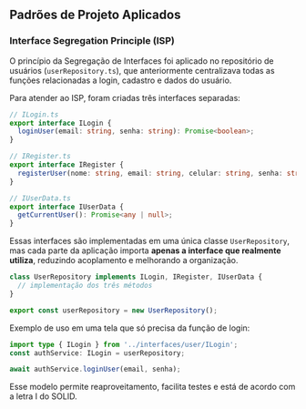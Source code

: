 ## Padrões de Projeto Aplicados

### Interface Segregation Principle (ISP)

O princípio da Segregação de Interfaces foi aplicado no repositório de usuários (`userRepository.ts`), que anteriormente centralizava todas as funções relacionadas a login, cadastro e dados do usuário.

Para atender ao ISP, foram criadas três interfaces separadas:

```ts
// ILogin.ts
export interface ILogin {
  loginUser(email: string, senha: string): Promise<boolean>;
}

// IRegister.ts
export interface IRegister {
  registerUser(nome: string, email: string, celular: string, senha: string): Promise<boolean>;
}

// IUserData.ts
export interface IUserData {
  getCurrentUser(): Promise<any | null>;
}
```

Essas interfaces são implementadas em uma única classe `UserRepository`, mas cada parte da aplicação importa **apenas a interface que realmente utiliza**, reduzindo acoplamento e melhorando a organização.

```ts
class UserRepository implements ILogin, IRegister, IUserData {
  // implementação dos três métodos
}

export const userRepository = new UserRepository();
```

Exemplo de uso em uma tela que só precisa da função de login:

```ts
import type { ILogin } from '../interfaces/user/ILogin';
const authService: ILogin = userRepository;

await authService.loginUser(email, senha);
```

Esse modelo permite reaproveitamento, facilita testes e está de acordo com a letra I do SOLID.
